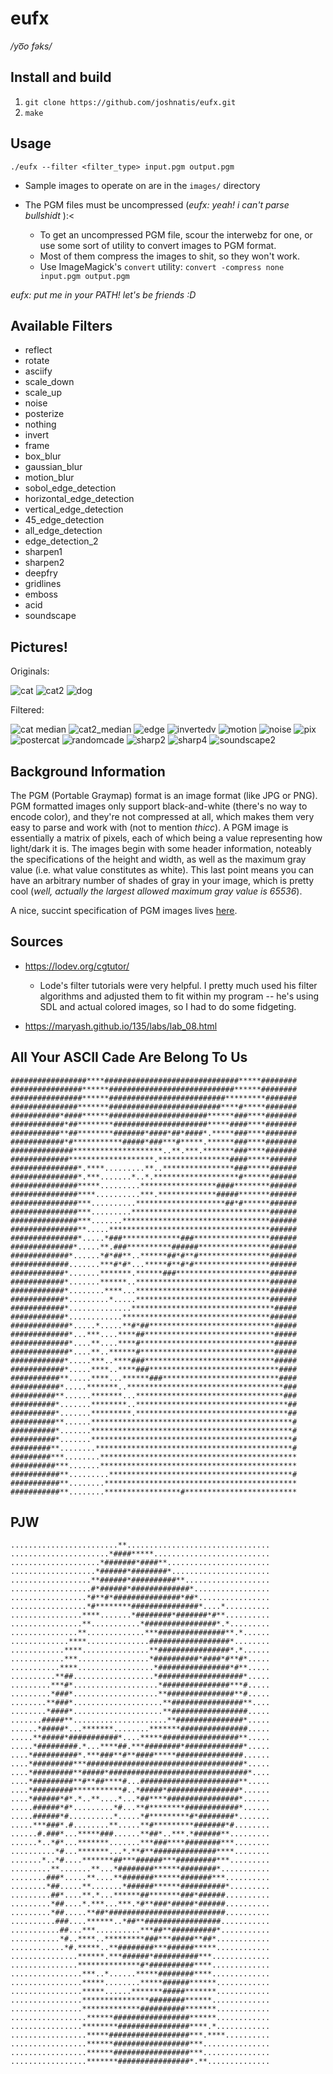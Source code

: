 # eufx
_/yo͞o fəks/_

## Install and build
1. `git clone https://github.com/joshnatis/eufx.git`
2. `make`

## Usage
`./eufx --filter <filter_type> input.pgm output.pgm`

* Sample images to operate on are in the `images/` directory

* The PGM files must be uncompressed (_eufx: yeah! i can't parse bullshidt_ ):<
  * To get an uncompressed PGM file, scour the interwebz for one, or use some sort of utility to convert images to PGM format.
  * Most of them compress the images to shit, so they won't work.
  * Use ImageMagick's `convert` utility: `convert -compress none input.pgm output.pgm`
  
_eufx: put me in your PATH! let's be friends :D_
  
## Available Filters
* reflect
* rotate
* asciify
* scale_down
* scale_up
* noise
* posterize
* nothing
* invert
* frame
* box_blur
* gaussian_blur
* motion_blur
* sobol_edge_detection
* horizontal_edge_detection
* vertical_edge_detection
* 45_edge_detection
* all_edge_detection
* edge_detection_2
* sharpen1
* sharpen2
* deepfry
* gridlines
* emboss
* acid
* soundscape

## Pictures!

Originals:

![cat](outputs/cat.jpg)
![cat2](outputs/cat2.jpg)
![dog](outputs/dog.jpg)

Filtered:

![cat median](outputs/cat_median.jpg)
![cat2_median](outputs/cat2_median.jpg)
![edge](outputs/edge.jpg)
![invertedv](outputs/invertedv.jpg)
![motion](outputs/motion.jpg)
![noise](outputs/noise.jpg)
![pix](outputs/pix.jpg)
![postercat](outputs/postercat.jpg)
![randomcade](outputs/randomcade.jpg)
![sharp2](outputs/sharp2.jpg)
![sharp4](outputs/sharp4.jpg)
![soundscape2](outputs/soundscape2.jpg)



## Background Information
The PGM (Portable Graymap) format is an image format (like JPG or PNG). PGM formatted images only support black-and-white (there's no way to encode color), and they're not compressed at all, which makes them very easy to parse and work with (not to mention _thicc_). A PGM image is essentially a matrix of pixels, each of which being a value representing how light/dark it is. The images begin with some header information, noteably the specifications of the height and width, as well as the maximum gray value (i.e. what value constitutes as white). This last point means you can have an arbitrary number of shades of gray in your image, which is pretty cool (_well, actually the largest allowed maximum gray value is 65536_).

A nice, succint specification of PGM images lives [here](http://netpbm.sourceforge.net/doc/pgm.html).

## Sources

* https://lodev.org/cgtutor/
  * Lode's filter tutorials were very helpful. I pretty much used his filter algorithms and adjusted them to fit within my program -- he's using SDL and actual colored images, so I had to do some fidgeting.
  
* https://maryash.github.io/135/labs/lab_08.html

## All Your ASCII Cade Are Belong To Us
```
#################****##############################*****########
################******############################******########
################******##########################*********#######
###############*******#########################****#*****#######
###########*####******######################******###****#######
############*##********#####################*****####****#######
###########**##********#######*####*##*####*.*****###****#######
############*#***********#####*###***#*****.******###****#######
##############********************..**.***.*******###****#######
#############*******************.****************####*****######
###############*.****.........**..****************###*****######
###############*.***.......*..*.*******************#******######
###############*****.........*****************####********######
###############****..........***.*************#####*******######
###############***..........********************##*#******######
###############***.........*******************************######
###############***.......*********************************######
###############**.....************************************######
###############*.....*###*************###*****************######
##############*.....**.###**********######****************######
#############*......*#*##**..******##*#**#****************######
#############.......***#*#*...*****#**#*#*****************######
############*.......*******.******###*********************######
############*.......******..******************************######
############*........****...******************************######
############*.........*.....******************************######
############*..............********************************#####
############*............*********************************######
#############*.....*.....**#*##****************************#####
#############*...***....****##*****************************#####
#############*....**....****#******************************#####
#############*....**..******#******************************#####
############*.....***..****###*****************************#####
############*.....****..****###*****************************####
###########**.....****...******###**************************####
###########*.....*******..***********************************###
##########**......*******...*********************************###
##########*.......********..**********************************##
##########*.......*********.**********************************##
##########**......*********************************************#
##########*.......*********************************************#
##########*.......*********************************************#
#########**........********************************************#
#########***........********************************************
##########***.......********************************************
###########**.........*****************************************#
###########**........*******************************************
###########**........*****************#*************************
```

## PJW

```
........................**................................
......................*####*****..........................
....................*#######*####**.......................
...................*######*########*......................
..................**######*##########**...................
..................#*######*#############*.................
.................*#**#*###############*##*................
.................*#********###############*....*..........
................****.......*########*#######*#**..........
................**...........*################*.*.........
...............**.............***###############**.*......
.............****..............##################*........
............****...............**################*.*......
............***................*##########*####*#**#*.....
...........****.................*################*#**.....
..........**##..................*###################*.....
.........***#*...................*###############***#.....
.........*###*...................**###############**#.....
........**###*....................**################**....
........*####*....................**#################.....
.......#####**.....................**###############*.....
......*#####*...*******........*******###############.....
.....**#####*###########*....*****#################**.....
.....*#########.*...****##.***########*#############*.....
....*##########*.***###**#**####*****###############......
....*#########***###################################*.....
....*#########**#####*###############################*....
....*#########**#**##****#...######################**.....
....*#########***********#..*#####*################*......
....*######*#*.*..**....*...*##****################*......
.....######*#*.........*#...**#********############*......
.....######*#..........*.....*#*********#*########*.......
.....***###*.#........**.....**#*********#######*#........
......#.###*...*****###......**##*..***.*######**.........
......*..*#*...*******.......***###****########***........
..........*#...*******...*.**#**##############****........
.......*..*#....*******##***######***#########***.........
.........**.......**...*########******########*...........
........###*.....**....**#######******#######***..........
........*##.....**.......*######******##########*.........
.........##*....**.*...******##*******###*######..........
.........*##....*.***...***.*#**###*#####*######..........
.........*##.....**##*##########################..........
..........###....******..*##**#################...........
...........##...***..........***##**##########*...........
...........*#..****..*********###***#####**##*............
............*#.*****..**########***######*****............
...............******.***######*##########***.............
...............**************#*##########****.............
................***..*......*****########****.............
................*****........*****######******............
................*****......*******#####*******............
................***************########******.............
................*************##########*******............
.................******#################******............
................********################****.*............
.................*****##################***.****..........
.................******#################***...............
.................******#################***...............
.................*******################*.**..............
```
